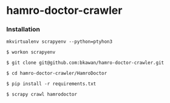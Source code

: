 # hamro-doctor-crawler


### Installation


` mkvirtualenv scrapyenv --python=ptyhon3 `

``` $ workon scrapyenv ```

``` $ git clone git@github.com:bkawan/hamro-doctor-crawler.git ```

``` $ cd hamro-doctor-crawler/HamroDoctor ```

``` $ pip install -r requirements.txt ```

``` $ scrapy crawl hamrodoctor ```
